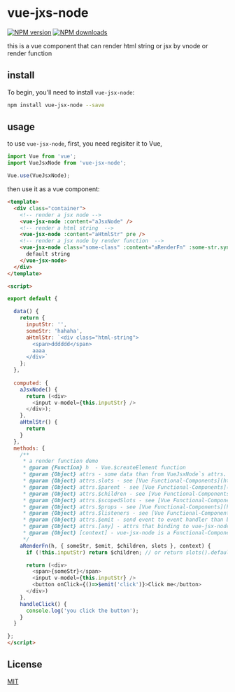 # vue-jxs-node

[![NPM version](https://img.shields.io/npm/v/vue-jsx-node.svg?style=flat)](https://npmjs.com/package/vue-jsx-node)
[![NPM downloads](https://img.shields.io/npm/dm/vue-jsx-node.svg?style=flat)](https://npmjs.com/package/vue-jsx-node)

this is a vue component that can render html string or jsx by vnode or render function


## install

To begin, you'll need to install `vue-jsx-node`:

```bash
npm install vue-jsx-node --save
```

## usage
to use `vue-jsx-node`, first, you need regisiter it to Vue,
```js
import Vue from 'vue';
import VueJsxNode from 'vue-jsx-node';

Vue.use(VueJsxNode);
```
then use it as a vue component:
```html
<template>
  <div class="container">
    <!-- render a jsx node -->
    <vue-jsx-node :content="aJsxNode" />
    <!-- render a html string  -->
    <vue-jsx-node :content="aHtmlStr" pre />
    <!-- render a jsx node by render function  -->
    <vue-jsx-node class="some-class" :content="aRenderFn" :some-str.sync="someStr", @click="handleClick">
      default string
    </vue-jsx-node>
  </div>
</template>

<script>

export default {

  data() {
    return {
      inputStr: '',
      someStr: 'hahaha',
      aHtmlStr: `<div class="html-string">
        <span>dddddd</span>
        aaaa
      </div>`
    };
  },
  
  computed: {
    aJsxNode() {
      return (<div>
        <input v-model={this.inputStr} />
      </div>);
    },
    aHtmlStr() {
      return 
    }
  },
  methods: {
    /**
     * a render function demo
     * @param {Function} h  - Vue.$createElement function
     * @param {Object} attrs - some data than from VueJsxNode`s attrs、props、slots、children、eventListener
     * @param {Object} attrs.slots - see [Vue Functional-Components](https://vuejs.org/v2/guide/render-function.html#Functional-Components)
     * @param {Object} attrs.$parent - see [Vue Functional-Components](https://vuejs.org/v2/guide/render-function.html#Functional-Components)
     * @param {Object} attrs.$children - see [Vue Functional-Components](https://vuejs.org/v2/guide/render-function.html#Functional-Components)
     * @param {Object} attrs.$scopedSlots - see [Vue Functional-Components](https://vuejs.org/v2/guide/render-function.html#Functional-Components)
     * @param {Object} attrs.$props - see [Vue Functional-Components](https://vuejs.org/v2/guide/render-function.html#Functional-Components)
     * @param {Object} attrs.$listeners - see [Vue Functional-Components](https://vuejs.org/v2/guide/render-function.html#Functional-Components)
     * @param {Object} attrs.$emit - send event to event handler than binding to vue-jsx-node
     * @param {Object} attrs.[any] - attrs that binding to vue-jsx-node
     * @param {Object} [context] - vue-jsx-node is a Functional-Component，so context is the context argument of its render function
     */
    aRenderFn(h, { someStr, $emit, $children, slots }, context) {
      if (!this.inputStr) return $children; // or return slots().default; 

      return (<div>
        <span>{someStr}</span>
        <input v-model={this.inputStr} />
        <button onClick={()=>$emit('click')}>Click me</button>
      </div>)
    },
    handleClick() {
      console.log('you click the button');
    }
  }

};
</script>
```

## License

[MIT](./LICENSE)

